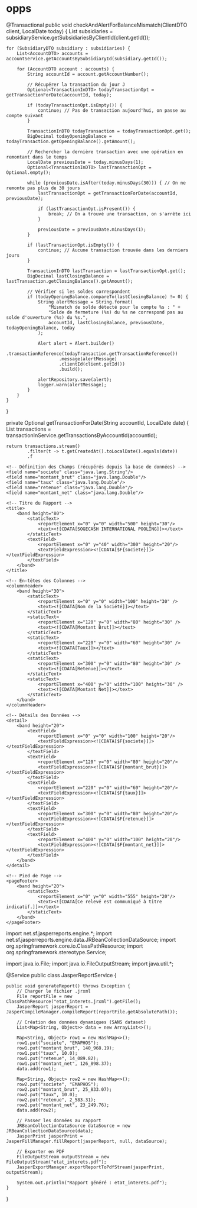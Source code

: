 # opps
@Transactional
public void checkAndAlertForBalanceMismatch(ClientDTO client, LocalDate today) {
    List<SubsidiaryDTO> subsidiaries = subsidiaryService.getSubsidiariesByClientId(client.getId());

    for (SubsidiaryDTO subsidiary : subsidiaries) {
        List<AccountDTO> accounts = accountService.getAccountsBySubsidiaryId(subsidiary.getId());

        for (AccountDTO account : accounts) {
            String accountId = account.getAccountNumber();
            
            // Récupérer la transaction du jour J
            Optional<TransactionInDTO> todayTransactionOpt = getTransactionForDate(accountId, today);
            
            if (todayTransactionOpt.isEmpty()) {
                continue; // Pas de transaction aujourd'hui, on passe au compte suivant
            }

            TransactionInDTO todayTransaction = todayTransactionOpt.get();
            BigDecimal todayOpeningBalance = todayTransaction.getOpeningBalance().getAmount();
            
            // Rechercher la dernière transaction avec une opération en remontant dans le temps
            LocalDate previousDate = today.minusDays(1);
            Optional<TransactionInDTO> lastTransactionOpt = Optional.empty();
            
            while (previousDate.isAfter(today.minusDays(30))) { // On ne remonte pas plus de 30 jours
                lastTransactionOpt = getTransactionForDate(accountId, previousDate);
                
                if (lastTransactionOpt.isPresent()) {
                    break; // On a trouvé une transaction, on s'arrête ici
                }

                previousDate = previousDate.minusDays(1);
            }

            if (lastTransactionOpt.isEmpty()) {
                continue; // Aucune transaction trouvée dans les derniers jours
            }

            TransactionInDTO lastTransaction = lastTransactionOpt.get();
            BigDecimal lastClosingBalance = lastTransaction.getClosingBalance().getAmount();

            // Vérifier si les soldes correspondent
            if (todayOpeningBalance.compareTo(lastClosingBalance) != 0) {
                String alertMessage = String.format(
                    "Mismatch de solde détecté pour le compte %s : " +
                    "Solde de fermeture (%s) du %s ne correspond pas au solde d'ouverture (%s) du %s.",
                    accountId, lastClosingBalance, previousDate, todayOpeningBalance, today
                );

                Alert alert = Alert.builder()
                        .transactionReference(todayTransaction.getTransactionReference())
                        .message(alertMessage)
                        .clientId(client.getId())
                        .build();
                
                alertRepository.save(alert);
                logger.warn(alertMessage);
            }
        }
    }
}






private Optional<TransactionInDTO> getTransactionForDate(String accountId, LocalDate date) {
    List<TransactionInDTO> transactions = transactionInService.getTransactionsByAccountId(accountId);
    
    return transactions.stream()
            .filter(t -> t.getCreatedAt().toLocalDate().equals(date))
            .f





<?xml version="1.0" encoding="UTF-8"?>
<jasperReport xmlns="http://jasperreports.sourceforge.net/jasperreports"
    xmlns:xsi="http://www.w3.org/2001/XMLSchema-instance"
    xsi:schemaLocation="http://jasperreports.sourceforge.net/jasperreports
        http://jasperreports.sourceforge.net/xsd/jasperreport.xsd"
    name="etat_interets"
    pageWidth="595" pageHeight="842" columnWidth="555" leftMargin="20" rightMargin="20"
    topMargin="20" bottomMargin="20" uuid="12345678-ABCD-1234-ABCD-123456789ABC">

    <!-- Définition des Champs (récupérés depuis la base de données) -->
    <field name="societe" class="java.lang.String"/>
    <field name="montant_brut" class="java.lang.Double"/>
    <field name="taux" class="java.lang.Double"/>
    <field name="retenue" class="java.lang.Double"/>
    <field name="montant_net" class="java.lang.Double"/>

    <!-- Titre du Rapport -->
    <title>
        <band height="80">
            <staticText>
                <reportElement x="0" y="0" width="500" height="30"/>
                <text><![CDATA[SOGECASH INTERNATIONAL POOLING]]></text>
            </staticText>
            <textField>
                <reportElement x="0" y="40" width="300" height="20"/>
                <textFieldExpression><![CDATA[$F{societe}]]></textFieldExpression>
            </textField>
        </band>
    </title>

    <!-- En-têtes des Colonnes -->
    <columnHeader>
        <band height="30">
            <staticText>
                <reportElement x="0" y="0" width="100" height="30" />
                <text><![CDATA[Nom de la Société]]></text>
            </staticText>
            <staticText>
                <reportElement x="120" y="0" width="80" height="30" />
                <text><![CDATA[Montant Brut]]></text>
            </staticText>
            <staticText>
                <reportElement x="220" y="0" width="60" height="30" />
                <text><![CDATA[Taux]]></text>
            </staticText>
            <staticText>
                <reportElement x="300" y="0" width="80" height="30" />
                <text><![CDATA[Retenue]]></text>
            </staticText>
            <staticText>
                <reportElement x="400" y="0" width="100" height="30" />
                <text><![CDATA[Montant Net]]></text>
            </staticText>
        </band>
    </columnHeader>

    <!-- Détails des Données -->
    <detail>
        <band height="20">
            <textField>
                <reportElement x="0" y="0" width="100" height="20"/>
                <textFieldExpression><![CDATA[$F{societe}]]></textFieldExpression>
            </textField>
            <textField>
                <reportElement x="120" y="0" width="80" height="20"/>
                <textFieldExpression><![CDATA[$F{montant_brut}]]></textFieldExpression>
            </textField>
            <textField>
                <reportElement x="220" y="0" width="60" height="20"/>
                <textFieldExpression><![CDATA[$F{taux}]]></textFieldExpression>
            </textField>
            <textField>
                <reportElement x="300" y="0" width="80" height="20"/>
                <textFieldExpression><![CDATA[$F{retenue}]]></textFieldExpression>
            </textField>
            <textField>
                <reportElement x="400" y="0" width="100" height="20"/>
                <textFieldExpression><![CDATA[$F{montant_net}]]></textFieldExpression>
            </textField>
        </band>
    </detail>

    <!-- Pied de Page -->
    <pageFooter>
        <band height="20">
            <staticText>
                <reportElement x="0" y="0" width="555" height="20"/>
                <text><![CDATA[Ce relevé est communiqué à titre indicatif.]]></text>
            </staticText>
        </band>
    </pageFooter>

</jasperReport>

import net.sf.jasperreports.engine.*;
import net.sf.jasperreports.engine.data.JRBeanCollectionDataSource;
import org.springframework.core.io.ClassPathResource;
import org.springframework.stereotype.Service;

import java.io.File;
import java.io.FileOutputStream;
import java.util.*;

@Service
public class JasperReportService {

    public void generateReport() throws Exception {
        // Charger le fichier .jrxml
        File reportFile = new ClassPathResource("etat_interets.jrxml").getFile();
        JasperReport jasperReport = JasperCompileManager.compileReport(reportFile.getAbsolutePath());

        // Création des données dynamiques (SANS dataset)
        List<Map<String, Object>> data = new ArrayList<>();
        
        Map<String, Object> row1 = new HashMap<>();
        row1.put("societe", "EMAPHOS");
        row1.put("montant_brut", 140_968.19);
        row1.put("taux", 10.0);
        row1.put("retenue", 14_089.82);
        row1.put("montant_net", 126_898.37);
        data.add(row1);

        Map<String, Object> row2 = new HashMap<>();
        row2.put("societe", "EMAPHOS");
        row2.put("montant_brut", 25_833.07);
        row2.put("taux", 10.0);
        row2.put("retenue", 2_583.31);
        row2.put("montant_net", 23_249.76);
        data.add(row2);

        // Passer les données au rapport
        JRBeanCollectionDataSource dataSource = new JRBeanCollectionDataSource(data);
        JasperPrint jasperPrint = JasperFillManager.fillReport(jasperReport, null, dataSource);

        // Exporter en PDF
        FileOutputStream outputStream = new FileOutputStream("etat_interets.pdf");
        JasperExportManager.exportReportToPdfStream(jasperPrint, outputStream);

        System.out.println("Rapport généré : etat_interets.pdf");
    }
}


<field name="societe" class="java.lang.String"/>
<field name="montantBrut" class="java.lang.Double"/>
<field name="taux" class="java.lang.Double"/>
<field name="retenue" class="java.lang.Double"/>
<field name="montantNet" class="java.lang.Double"/>


            

